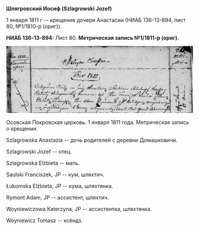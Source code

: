 **Шлягровский Иосиф (Szlagrowski Jozef)**

1 января 1811 г -- крещение дочери Анастасии (НИАБ 136-13-894, лист 80,
№1/1810-р (ориг)).

**НИАБ 136-13-894:** Лист 80. **Метрическая запись №1/1811-р (ориг).**

![](./media/630eb6a1b7cd69598e66092aa051747d1ac0e0dd.png)

Осовская Покровская церковь. 1 января 1811 года. Метрическая запись о
крещении.

Szlagrowska Anastazia -- дочь родителей с деревни Домашковичи.

Szlagrowski Jozef -- отец.

Szlagrowska Elżbieta -- мать.

Saulski Franciszek, JP -- кум, шляхтич.

Łukomska Elżbieta, JP -- кума, шляхтянка.

Rymont Adam, JP -- ассистент, шляхтич.

Woyniewiczowa Katerzyna, JP -- ассистентка, шляхтянка.

Woyniewicz Tomasz -- ксёндз.

